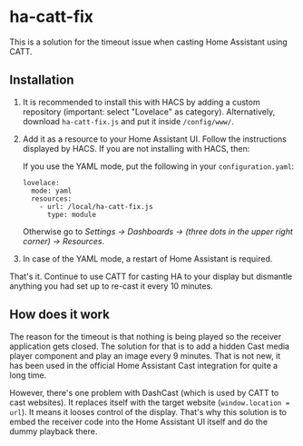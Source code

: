 # ha-catt-fix
This is a solution for the timeout issue when casting Home Assistant using CATT.

## Installation

1. It is recommended to install this with HACS by adding a custom repository (important: select "Lovelace" as category). Alternatively, download `ha-catt-fix.js` and put it inside `/config/www/`.

2. Add it as a resource to your Home Assistant UI. Follow the instructions displayed by HACS. If you are not installing with HACS, then:

   If you use the YAML mode, put the following in your `configuration.yaml`:

   ```
   lovelace:
     mode: yaml
     resources:
       - url: /local/ha-catt-fix.js
         type: module
   ```

   Otherwise go to *Settings -> Dashboards -> (three dots in the upper right corner) -> Resources*.

3. In case of the YAML mode, a restart of Home Assistant is required.

That's it. Continue to use CATT for casting HA to your display but dismantle anything you had set up to re-cast it every 10 minutes.

## How does it work

The reason for the timeout is that nothing is being played so the receiver application gets closed. The solution for that is to add a hidden Cast media player component and play an image every 9 minutes. That is not new, it has been used in the official Home Assistant Cast integration for quite a long time.

However, there's one problem with DashCast (which is used by CATT to cast websites). It replaces itself with the target website (`window.location = url`). It means it looses control of the display. That's why this solution is to embed the receiver code into the Home Assistant UI itself and do the dummy playback there.
